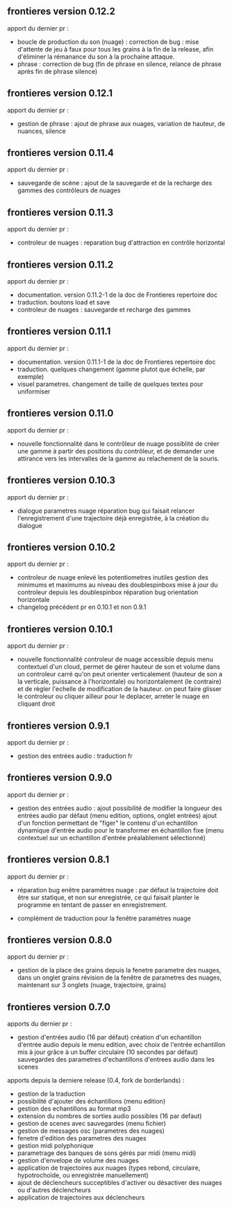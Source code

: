 ## frontieres version 0.12.2

apport du dernier pr :

- boucle de production du son (nuage) : correction de bug : mise d'attente de jeu à faux pour tous les grains à la fin de la release, afin d'éliminer la rémanance du son à la prochaine attaque.
- phrase : correction de bug (fin de phrase en silence, relance de phrase après fin de phrase silence)

## frontieres version 0.12.1

apport du dernier pr :

- gestion de phrase : ajout de phrase aux nuages, variation de hauteur, de nuances, silence


## frontieres version 0.11.4

apport du dernier pr :

- sauvegarde de scène : ajout de la sauvegarde et de la recharge des gammes des contrôleurs de nuages

## frontieres version 0.11.3

apport du dernier pr :

- controleur de nuages : reparation bug d'attraction en contrôle horizontal

## frontieres version 0.11.2

apport du dernier pr :

- documentation. version 0.11.2-1 de la doc de Frontieres repertoire doc
- traduction. boutons load et save
- controleur de nuages : sauvegarde et recharge des gammes

## frontieres version 0.11.1

apport du dernier pr :

- documentation. version 0.11.1-1 de la doc de Frontieres repertoire doc
- traduction. quelques changement (gamme plutot que échelle, par exemple)
- visuel parametres. changement de taille de quelques textes pour uniformiser

## frontieres version 0.11.0

apport du dernier pr :

- nouvelle fonctionnalité dans le contrôleur de nuage
possiblité de créer une gamme à partir des positions du contrôleur, et de demander une attirance vers les intervalles de la gamme au relachement de la souris.

## frontieres version 0.10.3

apport du dernier pr :

- dialogue parametres nuage
réparation bug qui faisait relancer l'enregistrement d'une trajectoire déjà enregistrée, à la création du dialogue

## frontieres version 0.10.2

apport du dernier pr :

- controleur de nuage
enlevé les potentiometres inutiles
gestion des minimums et maximums au niveau des doublespinboxs
mise à jour du controleur depuis les doublespinbox
réparation bug orientation horizontale
- changelog
précédent pr en 0.10.1 et non 0.9.1

## frontieres version 0.10.1

apport du dernier pr :

- nouvelle fonctionnalité controleur de nuage
accessible depuis menu contextuel d'un cloud, permet de gérer hauteur de son et volume dans un controleur carré qu'on peut orienter verticalement (hauteur de son a la verticale, puissance à l'horizontale) ou horizontalement (le contraire) et de règler l'echelle de modification de la hauteur.
on peut faire glisser le controleur ou cliquer ailleur pour le deplacer, arreter le nuage en cliquant droit

## frontieres version 0.9.1

apport du dernier pr :

- gestion des entrées audio :
traduction fr

## frontieres version 0.9.0

apport du dernier pr :

- gestion des entrées audio :
ajout possibilité de modifier la longueur des entrées audio par défaut (menu edition, options, onglet entrées)
ajout d'un fonction permettant de "figer" le contenu d'un echantillon dynamique d'entrée audio pour le transformer en échantillon fixe (menu contextuel sur un echantillon d'entrée préalablement sélectionné)

## frontieres version 0.8.1

apport du dernier pr :

- réparation bug enêtre paramètres nuage : par défaut la trajectoire doit être sur statique, et non sur enregistrée, ce qui faisait planter le programme en tentant de passer en enregistrement.

- complément de traduction pour la fenêtre paramètres nuage

## frontieres version 0.8.0

apport du dernier pr :

- gestion de la place des grains
      depuis la fenetre parametre des nuages, dans un onglet grains
      révision de la fenêtre de parametres des nuages, maintenant sur 3 onglets (nuage, trajectoire, grains)

## frontieres version 0.7.0

apports du dernier pr : 

- gestion d'entrées audio (16 par défaut)
      création d'un echantillon d'entrée audio depuis le menu edition, avec choix de l'entrée
      echantillon mis à jour grâce à un buffer circulaire (10 secondes par défaut)
      sauvegardes des parametres d'echantillons d'entrees audio dans les scenes

apports depuis la derniere release (0.4, fork de borderlands) :

- gestion de la traduction
- possibilité d'ajouter des échantillons (menu edition)
- gestion des echantillons au format mp3
- extension du nombres de sorties audio possibles (16 par defaut)
- gestion de scenes avec sauvegardes (menu fichier)
- gestion de messages osc (parametres des nuages)
- fenetre d'edition des parametres des nuages
- gestion midi polyphonique
- parametrage des banques de sons gérés par midi (menu midi)
- gestion d'envelope de volume des nuages
- application de trajectoires aux nuages (types rebond, circulaire, hypotrochoïde, ou enregistrée manuellement)
- ajout de déclencheurs succeptibles d'activer ou désactiver des nuages ou d'autres déclencheurs
- application de trajectoires aux déclencheurs

